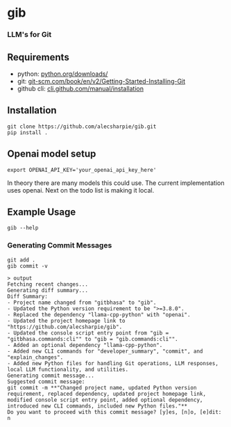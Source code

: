 # gib

### LLM's for Git

## Requirements
- python: [python.org/downloads/](https://www.python.org/downloads/)
- git: [git-scm.com/book/en/v2/Getting-Started-Installing-Git](https://git-scm.com/book/en/v2/Getting-Started-Installing-Git)
- github cli: [cli.github.com/manual/installation](https://cli.github.com/manual/installation)


## Installation
```
git clone https://github.com/alecsharpie/gib.git
pip install .
```

## Openai model setup
```
export OPENAI_API_KEY='your_openai_api_key_here'
```

In theory there are many models this could use. The current implementation uses openai. Next on the todo list is making it local.

## Example Usage
```
gib --help
```

### Generating Commit Messages
```
git add .
gib commit -v

> output
Fetching recent changes...
Generating diff summary...
Diff Summary:
- Project name changed from "gitbhasa" to "gib".
- Updated the Python version requirement to be ">=3.8.0".
- Replaced the dependency "llama-cpp-python" with "openai".
- Updated the project homepage link to "https://github.com/alecsharpie/gib".
- Updated the console script entry point from "gib = "gitbhasa.commands:cli"" to "gib = "gib.commands:cli"".
- Added an optional dependency "llama-cpp-python".
- Added new CLI commands for "developer_summary", "commit", and "explain_changes".
- Added new Python files for handling Git operations, LLM responses, local LLM functionality, and utilities.
Generating commit message...
Suggested commit message:
git commit -m **"Changed project name, updated Python version requirement, replaced dependency, updated project homepage link, modified console script entry point, added optional dependency, introduced new CLI commands, included new Python files."**
Do you want to proceed with this commit message? [y]es, [n]o, [e]dit: n
```
